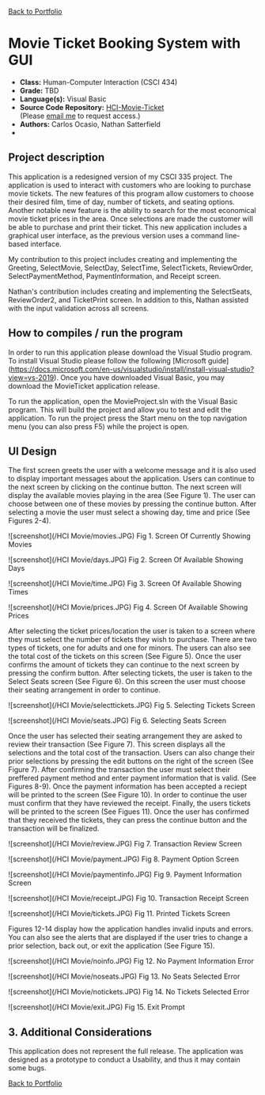 [Back to Portfolio](./)

Movie Ticket Booking System with GUI
===============

-   **Class:** Human-Computer Interaction (CSCI 434)
-   **Grade:** TBD
-   **Language(s):** Visual Basic
-   **Source Code Repository:** [HCI-Movie-Ticket](https://github.com/Xcar17/Portfolio-HCI-Movie-Ticket)  
    (Please [email me](mailto:cror93@gmail.com?subject=GitHub%20Access) to request access.)
-   **Authors:** Carlos Ocasio, Nathan Satterfield
-   
## Project description

This application is a redesigned version of my CSCI 335 project. The application is used to interact with customers who are looking to purchase movie tickets. The new features of this program allow customers to choose their desired film, time of day, number of tickets, and seating options. Another notable new feature is the ability to search for the most economical movie ticket prices in the area. Once selections are made the customer will be able to purchase and print their ticket. This new application includes a graphical user interface, as the previous version uses a command line-based interface. 

My contribution to this project includes creating and implementing the Greeting, SelectMovie, SelectDay, SelectTime, SelectTickets, ReviewOrder, SelectPaymentMethod, PaymentInformation, and Receipt screen.

Nathan's contribution includes creating and implementing the SelectSeats, ReviewOrder2, and TicketPrint screen. In addition to this, Nathan assisted with the input validation across all screens.

## How to compiles / run the program

In order to run this application please download the Visual Studio program. To install Visual Studio please follow the following [Microsoft guide] (https://docs.microsoft.com/en-us/visualstudio/install/install-visual-studio?view=vs-2019). Once you have downloaded Visual Basic, you may download the MovieTicket application release.

To run the application, open the MovieProject.sln with the Visual Basic program. This will build the project and allow you to test and edit the application. To run the project press the Start menu on the top navigation menu (you can also press F5) while the project is open.

## UI Design

The first screen greets the user with a welcome message and it is also used to display important messages about the application. Users can continue to the next screen by clicking on the continue button. The next screen will display the available movies playing in the area (See Figure 1). The user can choose between one of these movies by pressing the continue button. After selecting a movie the user must select a showing day, time and price (See Figures 2-4).


![screenshot](/HCI Movie/movies.JPG)
Fig 1. Screen Of Currently Showing Movies

![screenshot](/HCI Movie/days.JPG)
Fig 2. Screen Of Available Showing Days

![screenshot](/HCI Movie/time.JPG)
Fig 3. Screen Of Available Showing Times

![screenshot](/HCI Movie/prices.JPG)
Fig 4. Screen Of Available Showing Prices

After selecting the ticket prices/location the user is taken to a screen where they must select the number of tickets they wish to purchase. There are two types of tickets, one for adults and one for minors. The users can also see the total cost of the tickets on this screen (See Figure 5). Once the user confirms the amount of tickets they can continue to the next screen by pressing the confirm button. After selecting tickets, the user is taken to the Select Seats screen (See Figure 6). On this screen the user must choose their seating arrangement in order to continue.

![screenshot](/HCI Movie/selecttickets.JPG)
Fig 5. Selecting Tickets Screen

![screenshot](/HCI Movie/seats.JPG)
Fig 6. Selecting Seats Screen

Once the user has selected their seating arrangement they are asked to review their transaction (See Figure 7). This screen displays all the selections and the total
cost of the transaction. Users can also change their prior selections by pressing the edit buttons on the right of the screen (See Figure 7). After confirming the transaction the user must select their preffered payment method and enter payment information that is valid. (See Figures 8-9). Once the payment information has been accepted a reciept will be printed to the screen (See Figure 10). In order to continue the user must confirm that they have reviewed the receipt. Finally, the users tickets will be printed to the screen (See Figues 11). Once the user has confirmed that they received the tickets, they can press the continue button and the transaction will be finalized.

![screenshot](/HCI Movie/review.JPG)
Fig 7. Transaction Review Screen

![screenshot](/HCI Movie/payment.JPG)
Fig 8. Payment Option Screen

![screenshot](/HCI Movie/paymentinfo.JPG)
Fig 9. Payment Information Screen

![screenshot](/HCI Movie/receipt.JPG)
Fig 10. Transaction Receipt Screen

![screenshot](/HCI Movie/tickets.JPG)
Fig 11. Printed Tickets Screen

Figures 12-14 display how the application handles invalid inputs and errors. You can also see the alerts that are displayed if the user tries to change a prior selection, back out, or exit the application (See Figure 15).

![screenshot](/HCI Movie/noinfo.JPG)
Fig 12. No Payment Information Error

![screenshot](/HCI Movie/noseats.JPG)
Fig 13. No Seats Selected Error

![screenshot](/HCI Movie/notickets.JPG)
Fig 14. No Tickets Selected Error

![screenshot](/HCI Movie/exit.JPG)
Fig 15. Exit Prompt

## 3. Additional Considerations

This application does not represent the full release. The application was designed as a prototype to conduct a Usability, and thus it may contain some bugs.

[Back to Portfolio](./)
